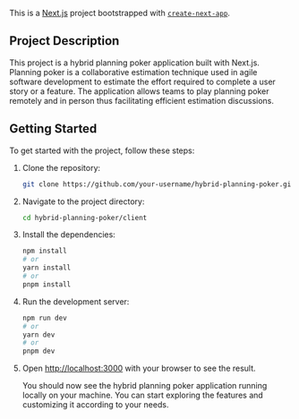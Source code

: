 This is a [Next.js](https://nextjs.org/) project bootstrapped with [`create-next-app`](https://github.com/vercel/next.js/tree/canary/packages/create-next-app).


## Project Description

This project is a hybrid planning poker application built with Next.js. Planning poker is a collaborative estimation technique used in agile software development to estimate the effort required to complete a user story or a feature. The application allows teams to play planning poker remotely and in person thus facilitating efficient estimation discussions.


## Getting Started
To get started with the project, follow these steps:

1. Clone the repository:
    ```bash
    git clone https://github.com/your-username/hybrid-planning-poker.git
    ```

2. Navigate to the project directory:
    ```bash
    cd hybrid-planning-poker/client
    ```

3. Install the dependencies:
    ```bash
    npm install
    # or
    yarn install
    # or
    pnpm install
    ```

4. Run the development server:
    ```bash
    npm run dev
    # or
    yarn dev
    # or
    pnpm dev
    ```

5. Open [http://localhost:3000](http://localhost:3000) with your browser to see the result.

    You should now see the hybrid planning poker application running locally on your machine. You can start exploring the features and customizing it according to your needs.


